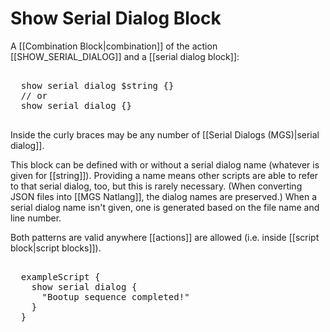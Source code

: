 # Show Serial Dialog Block

A [[Combination Block|combination]] of the action [[SHOW_SERIAL_DIALOG]] and a [[serial dialog block]]:

<pre class="HyperMD-codeblock mgs">

  <span class="verb">show</span> <span class="identifier">serial dialog</span> <span class="variable-constant">$string</span> <span class="bracket">{</span><span class="bracket">}</span>
  <span class="comment">// or</span>
  <span class="verb">show</span> <span class="identifier">serial dialog</span> <span class="bracket">{</span><span class="bracket">}</span>

</pre>

Inside the curly braces may be any number of [[Serial Dialogs (MGS)|serial dialog]].

This block can be defined with or without a serial dialog name (whatever is given for [[string]]). Providing a name means other scripts are able to refer to that serial dialog, too, but this is rarely necessary. (When converting JSON files into [[MGS Natlang]], the dialog names are preserved.) When a serial dialog name isn't given, one is generated based on the file name and line number.

Both patterns are valid anywhere [[actions]] are allowed (i.e. inside [[script block|script blocks]]).

<pre class="HyperMD-codeblock mgs">

  <span class="script">exampleScript</span> <span class="bracket">{</span>
    <span class="verb">show</span> <span class="identifier">serial dialog</span> <span class="bracket">{</span>
      <span class="string">"Bootup sequence completed!"</span>
    <span class="bracket">}</span>
  <span class="bracket">}</span>

</pre>
